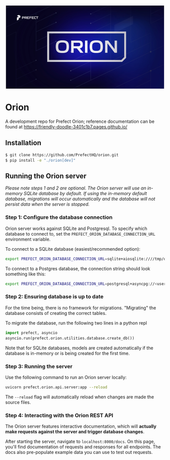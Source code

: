 <p align="center"><img src="docs/img/logos/orion_logo.jpg" width=500></p>

# Orion

A development repo for Prefect Orion; reference documentation can be found at https://friendly-doodle-3401c1b7.pages.github.io/

## Installation

```bash
$ git clone https://github.com/PrefectHQ/orion.git
$ pip install -e "./orion[dev]"
```

## Running the Orion server

*Please note steps 1 and 2 are optional. The Orion server will use an in-memory SQLite database by default. If using the in-memory default database, migrations will occur automatically and the database will not persist data when the server is stopped.*
### Step 1: Configure the database connection

Orion server works against SQLite and Postgresql. To specify which database to connect to, set the `PREFECT_ORION_DATABASE_CONNECTION_URL` environment variable.

To connect to a SQLite database (easiest/recommended option):

```bash
export PREFECT_ORION_DATABASE_CONNECTION_URL=sqlite+aiosqlite:////tmp/orion.db
```

To connect to a Postgres database, the connection string should look something like this:

```bash
export PREFECT_ORION_DATABASE_CONNECTION_URL=postgresql+asyncpg://<username>:<password>@<hostname>/<dbname>'
```

### Step 2: Ensuring database is up to date

For the time being, there is no framework for migrations. "Migrating" the database consists of creating the correct tables.

To migrate the database, run the following two lines in a python repl

```python
import prefect, asyncio
asyncio.run(prefect.orion.utilities.database.create_db())
```

Note that for SQLite databases, models are created automatically if the database is in-memory or is being created for the first time.

### Step 3: Running the server

Use the following command to run an Orion server locally:

```bash
uvicorn prefect.orion.api.server:app --reload
```

The `--reload` flag will automatically reload when changes are made the source files.

### Step 4: Interacting with the Orion REST API

The Orion server features interactive documentation, which will **actually make requests against the server and trigger database changes**.

After starting the server, navigate to `localhost:8000/docs`. On this page, you'll find documentation of requests and responses for all endpoints. The docs also pre-populate example data you can use to test out requests.
